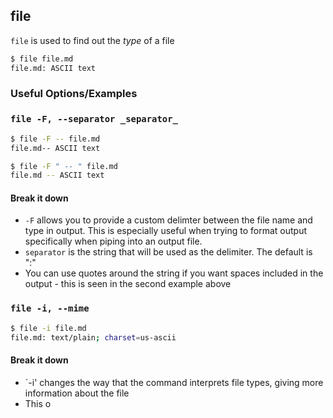 ---
---

file
--

`file` is used to find out the _type_ of a file

~~~ bash
$ file file.md
file.md: ASCII text
~~~

### Useful Options/Examples

### `file -F, --separator _separator_`
~~~ bash
$ file -F -- file.md
file.md-- ASCII text
~~~

~~~ bash
$ file -F " -- " file.md
file.md -- ASCII text
~~~

#### Break it down

* `-F` allows you to provide a custom delimter between the file name and type in output. This is especially useful when trying to format output specifically when piping into an output file. 
* `separator` is the string that will be used as the delimiter. The default is ":"
* You can use quotes around the string if you want spaces included in the output - this is seen in the second example above

### `file -i, --mime`
~~~ bash
$ file -i file.md
file.md: text/plain; charset=us-ascii
~~~

#### Break it down

* `-i' changes the way that the command interprets file types, giving more information about the file
* This o

